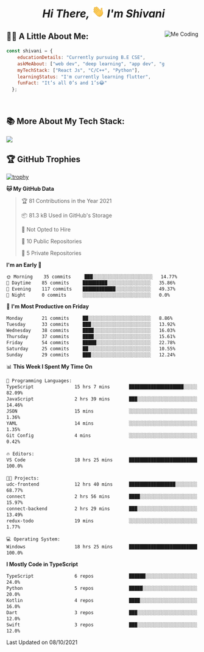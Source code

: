# <p align="center">️ _Hi There, <img src="https://raw.githubusercontent.com/SanjayDevTech/SanjayDevTech/master/assets/wave.gif" alt="waving hand" width="33px"> I'm Shivani_</p>

<img align="right" alt="Me Coding" height="200" src="https://media.giphy.com/media/L1R1tvI9svkIWwpVYr/giphy.gif">

## 👩‍💻 **A Little About Me:**
```jsx
const shivani = {
    educationDetails: "Currently pursuing B.E CSE",
    askMeAbout: ["web dev", "deep learning", "app dev", "gardening"],
    myTechStack: ["React Js", "C/C++", "Python"],
    learningStatus: "I'm currently learning flutter",
    funFact: "It’s all 0’s and 1’s😂"
  };
```

<br/>

## 📚 **More About My Tech Stack:**

   <img align="center" src="https://github-readme-stats.vercel.app/api/top-langs/?username=shivu-srk&layout=compact&theme=vue-dark"/>
   <br/>
   
## 🏆 GitHub Trophies

[![trophy](https://github-profile-trophy.vercel.app/?username=shivu-srk&theme=nord&column=7)](https://github.com/ryo-ma/github-profile-trophy)

<!--START_SECTION:waka-->
**🐱 My GitHub Data** 

> 🏆 81 Contributions in the Year 2021
 > 
> 📦 81.3 kB Used in GitHub's Storage 
 > 
> 🚫 Not Opted to Hire
 > 
> 📜 10 Public Repositories 
 > 
> 🔑 5 Private Repositories  
 > 
**I'm an Early 🐤** 

```text
🌞 Morning    35 commits     ███░░░░░░░░░░░░░░░░░░░░░░   14.77% 
🌆 Daytime    85 commits     █████████░░░░░░░░░░░░░░░░   35.86% 
🌃 Evening    117 commits    ████████████░░░░░░░░░░░░░   49.37% 
🌙 Night      0 commits      ░░░░░░░░░░░░░░░░░░░░░░░░░   0.0%

```
📅 **I'm Most Productive on Friday** 

```text
Monday       21 commits     ██░░░░░░░░░░░░░░░░░░░░░░░   8.86% 
Tuesday      33 commits     ███░░░░░░░░░░░░░░░░░░░░░░   13.92% 
Wednesday    38 commits     ████░░░░░░░░░░░░░░░░░░░░░   16.03% 
Thursday     37 commits     ████░░░░░░░░░░░░░░░░░░░░░   15.61% 
Friday       54 commits     █████░░░░░░░░░░░░░░░░░░░░   22.78% 
Saturday     25 commits     ██░░░░░░░░░░░░░░░░░░░░░░░   10.55% 
Sunday       29 commits     ███░░░░░░░░░░░░░░░░░░░░░░   12.24%

```


📊 **This Week I Spent My Time On** 

```text
💬 Programming Languages: 
TypeScript               15 hrs 7 mins       ████████████████████░░░░░   82.09% 
JavaScript               2 hrs 39 mins       ███░░░░░░░░░░░░░░░░░░░░░░   14.46% 
JSON                     15 mins             ░░░░░░░░░░░░░░░░░░░░░░░░░   1.36% 
YAML                     14 mins             ░░░░░░░░░░░░░░░░░░░░░░░░░   1.35% 
Git Config               4 mins              ░░░░░░░░░░░░░░░░░░░░░░░░░   0.42%

🔥 Editors: 
VS Code                  18 hrs 25 mins      █████████████████████████   100.0%

🐱‍💻 Projects: 
udc-frontend             12 hrs 40 mins      █████████████████░░░░░░░░   68.77% 
connect                  2 hrs 56 mins       ████░░░░░░░░░░░░░░░░░░░░░   15.97% 
connect-backend          2 hrs 29 mins       ███░░░░░░░░░░░░░░░░░░░░░░   13.49% 
redux-todo               19 mins             ░░░░░░░░░░░░░░░░░░░░░░░░░   1.77%

💻 Operating System: 
Windows                  18 hrs 25 mins      █████████████████████████   100.0%

```

**I Mostly Code in TypeScript** 

```text
TypeScript               6 repos             ██████░░░░░░░░░░░░░░░░░░░   24.0% 
Python                   5 repos             █████░░░░░░░░░░░░░░░░░░░░   20.0% 
Kotlin                   4 repos             ████░░░░░░░░░░░░░░░░░░░░░   16.0% 
Dart                     3 repos             ███░░░░░░░░░░░░░░░░░░░░░░   12.0% 
Swift                    3 repos             ███░░░░░░░░░░░░░░░░░░░░░░   12.0%

```



 Last Updated on 08/10/2021
<!--END_SECTION:waka-->
